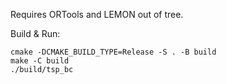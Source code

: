 Requires ORTools and LEMON out of tree.

Build & Run:
```
cmake -DCMAKE_BUILD_TYPE=Release -S . -B build
make -C build  
./build/tsp_bc
```
